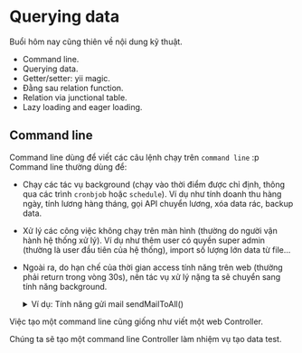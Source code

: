 # Querying data

Buổi hôm nay cũng thiên về nội dung kỹ thuật.
* Command line.
* Querying data.
* Getter/setter: yii magic.
* Đằng sau relation function.
* Relation via junctional table.
* Lazy loading and eager loading.

## Command line

Command line dùng để viết các câu lệnh chạy trên `command line` :p
Command line thường dùng để:
* Chạy các tác vụ background (chạy vào thời điểm được chỉ định, thông qua các trình `cronbjob` hoặc `schedule`).
  Ví dụ như tính doanh thu hàng ngày, tính lương hàng tháng, gọi API chuyển lương, xóa data rác, backup data.
* Xử lý các công việc không chạy trên màn hình (thường do người vận hành hệ thống xử lý).
  Ví dụ như thêm user có quyền super admin (thường là user đầu tiên của hệ thống), import số lượng lớn data từ file...
* Ngoài ra, do hạn chế của thời gian access tính năng trên web (thường phải return trong vòng 30s), nên tác vụ xử lý nặng ta sẽ chuyển sang tính năng background.
  <details>
    <summary>Ví dụ: Tính năng gửi mail sendMailToAll()</summary>

    Tính năng gửi mail là tác vụ rất nặng. Ví dụ khi phải connect vào mail server, rồi mới ra yêu cầu gửi mail mail theo protocol SMTP, giả sử để gửi 1 email thì tốn 1 giây, thì gửi mail cho 300 người tốn 5 phút, chạy trên màn hình sẽ bị lỗi timeout.
    Cho nên thường tác vụ gửi mail sẽ được xử lý như sau:
    1. Trên màn hình, admin ra lệnh gửi mail cho mọi người. Hệ thống sẽ đăng ký lệnh này vào trong DB (ví dụ vào table job_trigger). Sau đó return lại màn hình admin. Tác vụ này chỉ mất 2, 3 giây.
    2. Sẽ có một cronjob định kỳ chạy 3 phút một lần, mỗi lần sẽ check xem trong table job_trigger có đăng ký job nào chưa được xử lý hay không. Nếu có thì nó gọi xử lý job này. Lệnh gửi mail ở trên sẽ được xử lý như vậy, và chạy ở command line nên không bị giới hạn về thời gian.
    ![Send mail to all](material/SendMail.png)
  </details>

Việc tạo một command line cũng giống như viết một web Controller.

Chúng ta sẽ tạo một command line Controller làm nhiệm vụ tạo data test.

